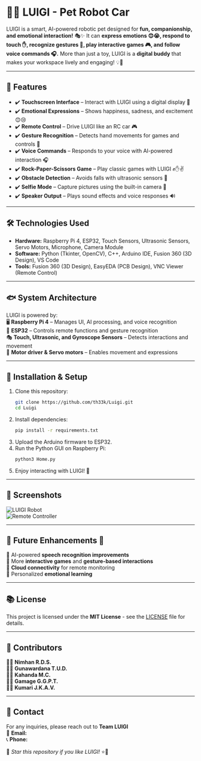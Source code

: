 # 🚗🤖 LUIGI - Pet Robot Car

LUIGI is a smart, AI-powered robotic pet designed for **fun, companionship, and emotional interaction!** 🎭✨ It can **express emotions 😊😭, respond to touch ✋, recognize gestures 🖖, play interactive games 🎮, and follow voice commands 🎧.** More than just a toy, LUIGI is a **digital buddy** that makes your workspace lively and engaging! 💡💖

---

## 🎯 Features
- ✔️ **Touchscreen Interface** – Interact with LUIGI using a digital display 📱  
- ✔️ **Emotional Expressions** – Shows happiness, sadness, and excitement 😊😢  
- ✔️ **Remote Control** – Drive LUIGI like an RC car 🎮  
- ✔️ **Gesture Recognition** – Detects hand movements for games and controls 🖖  
- ✔️ **Voice Commands** – Responds to your voice with AI-powered interaction 🎧  
- ✔️ **Rock-Paper-Scissors Game** – Play classic games with LUIGI ✊✋✌️  
- ✔️ **Obstacle Detection** – Avoids falls with ultrasonic sensors 🚧  
- ✔️ **Selfie Mode** – Capture pictures using the built-in camera 📸  
- ✔️ **Speaker Output** – Plays sound effects and voice responses 🔊  

---

## 🛠️ Technologies Used
- **Hardware:** Raspberry Pi 4, ESP32, Touch Sensors, Ultrasonic Sensors, Servo Motors, Microphone, Camera Module  
- **Software:** Python (Tkinter, OpenCV), C++, Arduino IDE, Fusion 360 (3D Design), VS Code  
- **Tools:** Fusion 360 (3D Design), EasyEDA (PCB Design), VNC Viewer (Remote Control)  

---

## 🐟 System Architecture
LUIGI is powered by:  
🖥️ **Raspberry Pi 4** – Manages UI, AI processing, and voice recognition  
📶 **ESP32** – Controls remote functions and gesture recognition  
🎭 **Touch, Ultrasonic, and Gyroscope Sensors** – Detects interactions and movement  
🚀 **Motor driver & Servo motors** – Enables movement and expressions  

---

## 🔧 Installation & Setup
1. Clone this repository:  
   ```sh
   git clone https://github.com/th33k/Luigi.git
   cd Luigi
   ```
2. Install dependencies:  
   ```sh
   pip install -r requirements.txt
   ```
3. Upload the Arduino firmware to ESP32.  
4. Run the Python GUI on Raspberry Pi:  
   ```sh
   python3 Home.py
   ```
5. Enjoy interacting with LUIGI! 🎉  

---

## 📸 Screenshots
![LUIGI Robot](https://yourimageurl.com/luigi.png)  
![Remote Controller](https://yourimageurl.com/luigi-Remote.png)  

---

## 📌 Future Enhancements 🚀
🔹 AI-powered **speech recognition improvements**  
🔹 More **interactive games** and **gesture-based interactions**  
🔹 **Cloud connectivity** for remote monitoring  
🔹 Personalized **emotional learning**  

---

## 📚 License
This project is licensed under the **MIT License** - see the [LICENSE](LICENSE) file for details.  

---

## 🤝 Contributors
👨‍💻 **Nimhan R.D.S.**  
👨‍💻 **Gunawardana T.U.D.**  
👩‍💻 **Kahanda M.C.**  
👨‍💻 **Gamage G.G.P.T.**  
👩‍💻 **Kumari J.K.A.V.**  

---

## 💬 Contact
For any inquiries, please reach out to **Team LUIGI**  
📧 **Email:**   
📞 **Phone:** 

🌟 *Star this repository if you like LUIGI!* ⭐️🚀  
```

